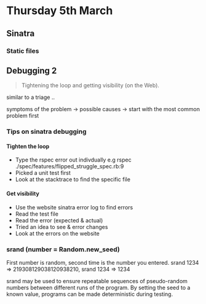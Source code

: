 # Thursday 5th March #

## Sinatra 
### Static files 



## Debugging 2 

>Tightening the loop and getting visibility (on the Web). 

similar to a triage .. 

symptoms of the problem -> possible causes -> start with the most common problem first 

### Tips on sinatra debugging

#### Tighten the loop

- Type the rspec error out indivdually e.g rspec ./spec/features/flipped_struggle_spec.rb:9
- Picked a unit test first
- Look at the stacktrace to find the specific file

#### Get visibility

- Use the website sinatra error log to find errors 
- Read the test file
- Read the error (expected & actual) 
- Tried an idea to see & error changes
- Look at the errors on the website 

### srand (number = Random.new_seed)

First number is random, second time is the number you entered. srand 1234 => 219308129038120938210, srand 1234 => 1234

srand may be used to ensure repeatable sequences of pseudo-random numbers between different runs of the program. By setting the seed to a known value, programs can be made deterministic during testing.
